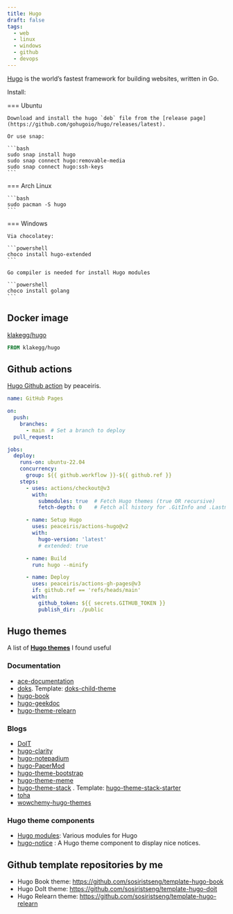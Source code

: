 ```yaml
---
title: Hugo
draft: false
tags:
  - web
  - linux
  - windows
  - github
  - devops
---
```


[Hugo](https://gohugo.io/) is the world’s fastest framework for building websites, written in Go.

Install:

=== Ubuntu

    Download and install the hugo `deb` file from the [release page](https://github.com/gohugoio/hugo/releases/latest).

    Or use snap:

    ```bash
    sudo snap install hugo
    sudo snap connect hugo:removable-media
    sudo snap connect hugo:ssh-keys
    ```

=== Arch Linux

    ```bash
    sudo pacman -S hugo
    ```

=== Windows

    Via chocolatey:

    ```powershell
    choco install hugo-extended
    ```

    Go compiler is needed for install Hugo modules

    ```powershell
    choco install golang
    ```

## Docker image

[klakegg/hugo](https://hub.docker.com/r/klakegg/hugo/)

```dockerfile
FROM klakegg/hugo
```


## Github actions

[Hugo Github action](https://github.com/peaceiris/actions-hugo) by peaceiris.

```yaml
name: GitHub Pages

on:
  push:
    branches:
      - main  # Set a branch to deploy
  pull_request:

jobs:
  deploy:
    runs-on: ubuntu-22.04
    concurrency:
      group: ${{ github.workflow }}-${{ github.ref }}
    steps:
      - uses: actions/checkout@v3
        with:
          submodules: true  # Fetch Hugo themes (true OR recursive)
          fetch-depth: 0    # Fetch all history for .GitInfo and .Lastmod

      - name: Setup Hugo
        uses: peaceiris/actions-hugo@v2
        with:
          hugo-version: 'latest'
          # extended: true

      - name: Build
        run: hugo --minify

      - name: Deploy
        uses: peaceiris/actions-gh-pages@v3
        if: github.ref == 'refs/heads/main'
        with:
          github_token: ${{ secrets.GITHUB_TOKEN }}
          publish_dir: ./public
```
## Hugo themes

A list of **[Hugo themes](https://themes.gohugo.io/)** I found useful

### Documentation

- [ace-documentation](https://github.com/vantagedesign/ace-documentation)
- [doks](https://github.com/h-enk/doks). Template: [doks-child-theme](https://github.com/h-enk/doks-child-theme)
- [hugo-book](https://github.com/alex-shpak/hugo-book)
- [hugo-geekdoc](https://github.com/thegeeklab/hugo-geekdoc)
- [hugo-theme-relearn](https://github.com/McShelby/hugo-theme-relearn)

### Blogs

- [DoIT](https://github.com/HEIGE-PCloud/DoIt)
- [hugo-clarity](https://github.com/chipzoller/hugo-clarity)
- [hugo-notepadium](https://github.com/cntrump/hugo-notepadium)
- [hugo-PaperMod](https://github.com/adityatelange/hugo-PaperMod)
- [hugo-theme-bootstrap](https://github.com/razonyang/hugo-theme-bootstrap)
- [hugo-theme-meme](https://github.com/reuixiy/hugo-theme-meme)
- [hugo-theme-stack](https://github.com/CaiJimmy/hugo-theme-stack) . Template: [hugo-theme-stack-starter](https://github.com/CaiJimmy/hugo-theme-stack-starter)
- [toha](https://github.com/hugo-toha/toha)
- [wowchemy-hugo-themes](https://github.com/wowchemy/wowchemy-hugo-themes)

### Hugo theme components

- [Hugo modules](https://hugomods.com/): Various modules for Hugo
- [hugo-notice](https://github.com/martignoni/hugo-notice) : A Hugo theme component to display nice notices.

## Github template repositories by me

- Hugo Book theme: https://github.com/sosiristseng/template-hugo-book
- Hugo DoIt theme: https://github.com/sosiristseng/template-hugo-doit
- Hugo Relearn theme: https://github.com/sosiristseng/template-hugo-relearn

